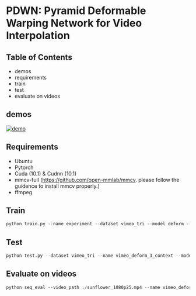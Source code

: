 # PDWN: Pyramid Deformable Warping Network for Video Interpolation

## Table of Contents
* demos
* requirements
* train
* test
* evaluate on videos

## demos
[![demo]()]({https://github.com/zhiqiiiiiii/PDWN/blob/master/demos/kimono.mp4} "demo")

## Requirements
* Ubuntu
* Pytorch
* Cuda (10.1) & Cudnn (10.1)
* mmcv-full (https://github.com/open-mmlab/mmcv. please follow the guidence to install mmcv properly.)
* ffmpeg

## Train
```python
python train.py --name experiment --dataset vimeo_tri --model deform --kernel 3 --context True --loss L1 --batch_size 8 --use_cuda True
```

## Test
```python
python test.py --dataset vimeo_tri --name vimeo_deform_3_context --model deform --context True --kernel 3 --model_load 56 --kernel 3 --interpolation True --num_input_frame 2 --num_output_frame 1 --use_cuda True --save_img True --save_freq 1
```

## Evaluate on videos
```python
python seq_eval --video_path ./sunflower_1080p25.mp4 --name vimeo_deform_3_context --model deform --context True --kernel 3 --model_load 56 --t_interp 2
```
